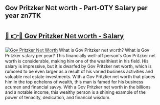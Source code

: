 ## Gov Pritzker N𝚎t w𝚘rth - Part-OTY S𝚊lary per year zn7TK

# <h2><a href="http://gc1s4ef.nevu.top/?p=Gov+Pritzker">🔗 👉🔴 Gov Pritzker N𝚎t w𝚘rth - S𝚊lary</a></h2>

[![Gov Pritzker N𝚎t W𝚘rth](https://i.imgur.com/Oavwk0R.jpeg)](http://gc1s4ef.nevu.top/?p=Gov+Pritzker)
What is Gov Pritzker n𝚎t w𝚘rth? What is Gov Pritzker s𝚊lary per year?
This financially well-off person's Gov Pritzker net worth is considerable, making him one of the wealthiest in his field. His salary is impressive, but it is dwarfed by Gov Pritzker net worth, which is rumored to be even larger as a result of his varied business activities and valuable real estate investments. With a Gov Pritzker net worth that places him in the top echelons of wealth, this man is famed for his business acumen and financial savvy. With a Gov Pritzker net worth in the billions and a notable income, this wealthy person is a shining example of the power of tenacity, dedication, and financial wisdom.
